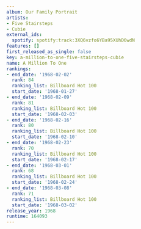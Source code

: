 ```yaml
---
album: Our Family Portrait
artists:
- Five Stairsteps
- Cubie
external_ids:
  spotify: spotify:track:3XQ6vzfo6YBa95XUhD6wdN
features: []
first_released_as_single: false
key: a-million-to-one-five-stairsteps-cubie
name: A Million To One
rankings:
- end_date: '1968-02-02'
  rank: 84
  ranking_list: Billboard Hot 100
  start_date: '1968-01-27'
- end_date: '1968-02-09'
  rank: 81
  ranking_list: Billboard Hot 100
  start_date: '1968-02-03'
- end_date: '1968-02-16'
  rank: 80
  ranking_list: Billboard Hot 100
  start_date: '1968-02-10'
- end_date: '1968-02-23'
  rank: 70
  ranking_list: Billboard Hot 100
  start_date: '1968-02-17'
- end_date: '1968-03-01'
  rank: 68
  ranking_list: Billboard Hot 100
  start_date: '1968-02-24'
- end_date: '1968-03-08'
  rank: 71
  ranking_list: Billboard Hot 100
  start_date: '1968-03-02'
release_year: 1968
runtime: 164093
---
```


